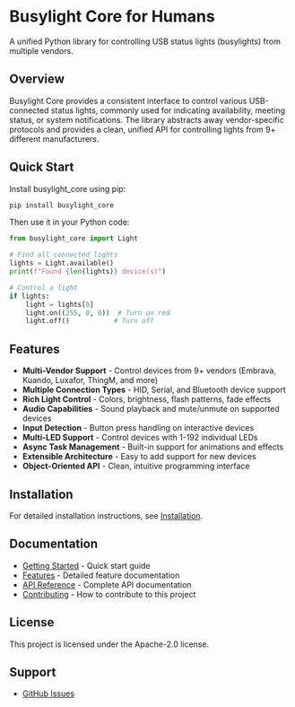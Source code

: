 # Busylight Core for Humans

A unified Python library for controlling USB status lights (busylights) from multiple vendors.

## Overview

Busylight Core provides a consistent interface to control various USB-connected status lights, commonly used for indicating availability, meeting status, or system notifications. The library abstracts away vendor-specific protocols and provides a clean, unified API for controlling lights from 9+ different manufacturers.

## Quick Start

Install busylight_core using pip:

```bash
pip install busylight_core
```

Then use it in your Python code:

```python
from busylight_core import Light

# Find all connected lights
lights = Light.available()
print(f"Found {len(lights)} device(s)")

# Control a light
if lights:
    light = lights[0]
    light.on((255, 0, 0))  # Turn on red
    light.off()           # Turn off
```

## Features

- **Multi-Vendor Support** - Control devices from 9+ vendors (Embrava, Kuando, Luxafor, ThingM, and more)
- **Multiple Connection Types** - HID, Serial, and Bluetooth device support
- **Rich Light Control** - Colors, brightness, flash patterns, fade effects
- **Audio Capabilities** - Sound playback and mute/unmute on supported devices
- **Input Detection** - Button press handling on interactive devices
- **Multi-LED Support** - Control devices with 1-192 individual LEDs
- **Async Task Management** - Built-in support for animations and effects
- **Extensible Architecture** - Easy to add support for new devices
- **Object-Oriented API** - Clean, intuitive programming interface

## Installation

For detailed installation instructions, see [Installation](getting-started/installation.md).

## Documentation

- [Getting Started](getting-started/quickstart.md) - Quick start guide
- [Features](user-guide/advanced-features.md) - Detailed feature documentation
- [API Reference](reference/index.md) - Complete API documentation
- [Contributing](contributing.md) - How to contribute to this project

## License

This project is licensed under the Apache-2.0 license.
## Support

- [GitHub Issues](https://github.com/JnyJny/busylight_core/issues)
